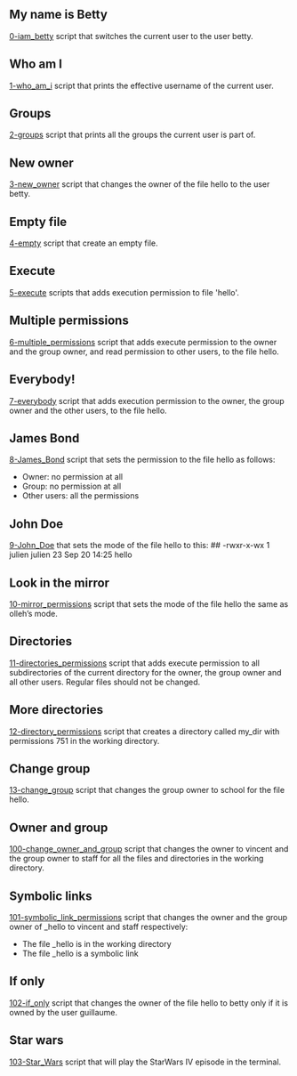 ## My name is Betty
[0-iam_betty](./0-iam_betty) script that switches the current user to the user betty.
## Who am I
[1-who_am_i](./1-who_am_i) script that prints the effective username of the current user.
## Groups
[2-groups](./2-groups) script that prints all the groups the current user is part of.
## New owner
[3-new_owner](./3-new_owner) script  that changes the owner of the file hello to the user betty.
## Empty file
[4-empty](./4-empty) script that create an empty file.
## Execute
[5-execute](./5-execute) scripts that adds execution permission to file 'hello'.
## Multiple permissions
[6-multiple_permissions](./6-multiple_permissions) script that adds execute permission to the owner and the group owner, and read permission to other users, to the file hello.
## Everybody!
[7-everybody](./7-everybody) script that adds execution permission to the owner, the group owner and the other users, to the file hello.
## James Bond
[8-James_Bond](./8-James_Bond) script that sets the permission to the file hello as follows:
- Owner: no permission at all
- Group: no permission at all
- Other users: all the permissions
## John Doe
[9-John_Doe](./9-John_Doe) that sets the mode of the file hello to this: ## -rwxr-x-wx 1 julien julien 23 Sep 20 14:25 hello
## Look in the mirror
[10-mirror_permissions](./10-mirror_permissions) script that sets the mode of the file hello the same as olleh’s mode.
## Directories
[11-directories_permissions](./11-directories_permissions) script that adds execute permission to all subdirectories of the current directory for the owner, the group owner and all other users. Regular files should not be changed.
## More directories
[12-directory_permissions](./12-directory_permissions) script that creates a directory called my_dir with permissions 751 in the working directory.
## Change group
[13-change_group](./13-change_group) script that changes the group owner to school for the file hello.
## Owner and group
[100-change_owner_and_group](./100-change_owner_and_group) script that changes the owner to vincent and the group owner to staff for all the files and directories in the working directory.
## Symbolic links
[101-symbolic_link_permissions](./101-symbolic_link_permissions) script that changes the owner and the group owner of _hello to vincent and staff respectively:
- The file _hello is in the working directory
- The file _hello is a symbolic link
## If only
[102-if_only](./102-if_only) script that changes the owner of the file hello to betty only if it is owned by the user guillaume.
## Star wars
[103-Star_Wars](./103-Star_Wars) script that will play the StarWars IV episode in the terminal.